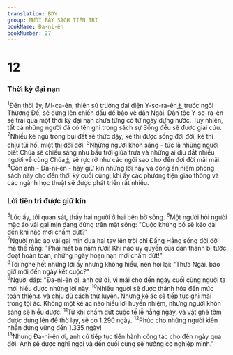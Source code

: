 ```yaml
---
translation: BDY
group: MƯỜI BẢY SÁCH TIÊN TRI
bookName: Đa-ni-ên 
bookNumber: 27
---
```


<div class="title"><h1>12</h1><h3>Thời kỳ đại nạn</h3></div>
<span class="verse da_12_1"><sup>1</sup>Đến thời ấy, Mi-ca-ên, thiên sứ trưởng đại diện Y-sơ-ra-ên<a href="#" data-toggle="tooltip" data-placement="bottom" title="Nt các con trai của dân tộc anh">⚓</a> trước ngôi Thượng Đế, sẽ đứng lên chiến đấu để bảo vệ dân Ngài. Dân tộc Y-sơ-ra-ên sẽ trải qua một thời kỳ đại nạn chưa từng có từ ngày dựng nước. Tuy nhiên, tất cả những người đã có tên ghi trong sách sự Sống đều sẽ được giải cứu. </span>
<span class="verse da_12_2"><sup>2</sup>Nhiều kẻ ngủ trong bụi đất sẽ thức dậy, kẻ thì được sống đời đời, kẻ thì chịu tủi hổ, miệt thị đời đời. </span>
<span class="verse da_12_3"><sup>3</sup>Những người khôn sáng - tức là những người biết Chúa sẽ chiếu sáng như bầu trời giữa trưa và những ai dìu dắt nhiều người về cùng Chúa<a href="#" data-toggle="tooltip" data-placement="bottom" title="Nt sự công chính">⚓</a> sẽ rực rỡ như các ngôi sao cho đến đời đời mãi mãi.<br/></span>
<span class="verse da_12_4"><sup>4</sup>Còn anh - Đa-ni-ên - hãy giữ kín những lời này và đóng ấn niêm phong sách này cho đến thời kỳ cuối cùng; khi ấy các phương tiện giao thông và các ngành học thuật sẽ được phát triển rất nhiều.</span>
<div class="title"><h3>Lời tiên tri được giữ kín</h3></div>
<span class="verse da_12_5"><sup>5</sup>Lúc ấy, tôi quan sát, thấy hai người ở hai bên bờ sông. </span>
<span class="verse da_12_6"><sup>6</sup>Một người hỏi người mặc áo vải gai mịn đang đứng trên mặt sông: &#34;Cuộc khủng bố sẽ kéo dài đến khi nào mới chấm dứt?&#34;<br/></span>
<span class="verse da_12_7"><sup>7</sup>Người mặc áo vải gai mịn đưa hai tay lên trời chỉ Đấng Hằng sống đời đời mà thề rằng: &#34;Phải mất ba năm rưỡi! Khi nào uy quyền của dân thánh bị tước đoạt hoàn toàn, những ngày hoạn nạn mới chấm dứt!&#34;<br/></span>
<span class="verse da_12_8"><sup>8</sup>Tôi nghe hết những lời ấy nhưng không hiểu, nên hỏi lại: &#34;Thưa Ngài, bao giờ mới đến ngày kết cuộc?&#34;<br/></span>
<span class="verse da_12_9"><sup>9</sup>Người đáp: &#34;Đa-ni-ên ơi, anh cứ đi, vì mãi cho đến ngày cuối cùng người ta mới hiểu được những lời này. </span>
<span class="verse da_12_10"><sup>10</sup>Nhiều người sẽ được thánh hóa đến mức toàn thiện<a href="#" data-toggle="tooltip" data-placement="bottom" title="Ctd luyện sạch và phiếu trắng">⚓</a> và chịu đủ cách thử luyện. Nhưng kẻ ác sẽ tiếp tục ghì mài trong tội ác. Không một kẻ ác nào hiểu lời huyền nhiệm, nhưng người khôn sáng sẽ hiểu được. </span>
<span class="verse da_12_11"><sup>11</sup>Từ khi chấm dứt cuộc tế lễ hằng ngày, và vật ghê tởm được dựng lên để thờ lạy, sẽ có 1.290 ngày. </span>
<span class="verse da_12_12"><sup>12</sup>Phúc cho những người kiên nhẫn đứng vững đến 1.335 ngày!<br/></span>
<span class="verse da_12_13"><sup>13</sup>Nhưng Đa-ni-ên ơi, anh cứ tiếp tục tiến hành công tác cho đến ngày qua đời. Anh sẽ được nghỉ ngơi và đến cuối cùng sẽ hưởng cơ nghiệp mình.&#34; </span>
